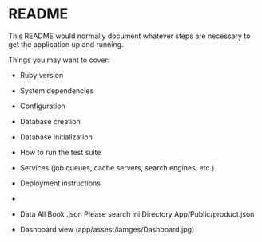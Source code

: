 # README

This README would normally document whatever steps are necessary to get the
application up and running.

Things you may want to cover:

* Ruby version

* System dependencies

* Configuration

* Database creation

* Database initialization

* How to run the test suite

* Services (job queues, cache servers, search engines, etc.)

* Deployment instructions

* 

* Data All Book .json
Please search ini Directory App/Public/product.json

* Dashboard view
(app/assest/iamges/Dashboard.jpg)